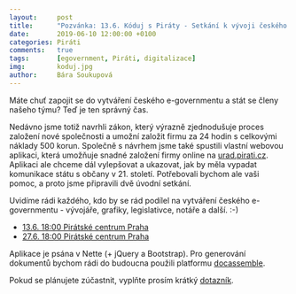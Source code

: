 ```yaml
---
layout:     post
title:      "Pozvánka: 13.6. Kóduj s Piráty - Setkání k vývoji českého e-governmentu"
date:       2019-06-10 12:00:00 +0100
categories: Piráti
comments:   true
tags:       [egovernment, Piráti, digitalizace]
img:        koduj.jpg
author:     Bára Soukupová
---
```


Máte chuť zapojit se do vytváření českého e-governmentu a stát se členy našeho týmu? Teď je ten správný čas.

<!--more-->

Nedávno jsme totiž navrhli zákon, který výrazně zjednodušuje proces založení nové společnosti a umožní založit firmu za 24 hodin s celkovými náklady 500 korun. Společně s návrhem jsme také spustili vlastní webovou aplikaci, která umožňuje snadné založení firmy online na [urad.pirati.cz](https://urad.pirati.cz/). Aplikaci ale chceme dál vylepšovat a ukazovat, jak by měla vypadat komunikace státu s občany v 21. století. Potřebovali bychom ale vaši pomoc, a proto jsme připravili dvě úvodní setkání.

Uvidíme rádi každého, kdo by se rád podílel na vytváření českého e-governmentu - vývojáře, grafiky, legislativce, notáře a další. :-)   

- [13.6. 18:00 Pirátské centrum Praha](https://www.facebook.com/events/2216771898376360)
- [27.6. 18:00 Pirátské centrum Praha](https://www.facebook.com/events/2216771901709693)

Aplikace je psána v Nette (+ jQuery a Bootstrap). Pro generování dokumentů bychom rádi do budoucna použili platformu [docassemble](https://docassemble.org/).

Pokud se plánujete zúčastnit, vyplňte prosím krátký [dotazník](https://ec.europa.eu/eusurvey/runner/koduj-s-piraty).
